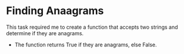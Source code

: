 # Finding Anaagrams

This task required me to create a function that accepts two strings and determine if they are anagrams.

- The function returns True if they are anagrams, else False.
